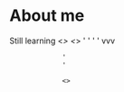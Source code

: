 # About me

Still learning <*> <*>
                 ' '
                 ' '
                 vvv


                 '
                 '

                 <>
